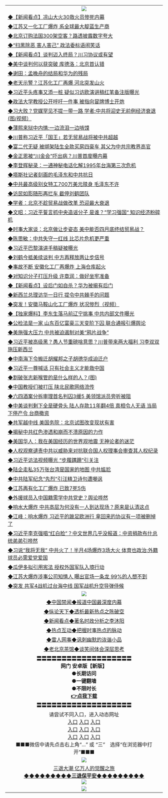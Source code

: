 <table>
  <tr>
    <td align=center><img src="https://github.com/gyhhx/image-upload/blob/master/3.jpg" /></td>
  </tr>
  <tr>
<td align=left>
<a href="https://ctbtfdoocixoa.global.ssl.fastly.net/oo.aspx?name=c1025834&key=ofejcfaxcltk&from=gy">◆【新闻看点】凉山大火30救火员惨死内幕</a><br/></td>
  </tr>
  <tr>
<td align=left>
<a href="https://ctbtfdoocixoa.global.ssl.fastly.net/oo.aspx?name=c1025874&key=ofejcfaxcltk&from=gy">◆江苏又一化工厂爆炸 系全球最大靛蓝生产商</a><br/></td>
 </tr>
  <tr>
<td align=left>
<a href="http://ctbtfdoocixoa.global.ssl.fastly.net/oo.aspx?name=c1025858&key=ofejcfaxcltk&from=gy">◆北京订购法国300架空客？路透披露数字夸大</a><br/></td>
 </tr>
   <tr>
<td align=left>
<a href="http://ctbtfdoocixoa.global.ssl.fastly.net/oo.aspx?name=c1025886&key=ofejcfaxcltk&from=gy">◆“扫黑除恶 害人害己” 政法委标语闹笑话</a><br/></td>
   </tr> 
  <tr>
<td align=left>
<a href="http://ctbtfdoocixoa.global.ssl.fastly.net/oo.aspx?name=c1025897&key=ofejcfaxcltk&from=gy">◆【新闻看点】谈判迈入终局？川习协议或有望</a><br/></td>
  </tr> 
 <tr>
<td align=left>
<a href="http://ctbtfdoocixoa.global.ssl.fastly.net/oo.aspx?name=c1025835&key=ofejcfaxcltk&from=gy">◆美中谈判何以获突破 库德洛：北京首认错</a><br/>
</td>
   </tr>
 <tr>
<td align=left>
<a href="http://ctbtfdoocixoa.global.ssl.fastly.net/oo.aspx?name=c1025771&key=ofejcfaxcltk&from=gy">◆谢田：孟晚舟的结局和华为的残局</a><br/>
</td>
   </tr>
 <tr>
<td align=left>
<a href="http://ctbtfdoocixoa.global.ssl.fastly.net/oo.aspx?name=c1025907&key=ofejcfaxcltk&from=gy">◆老天示警？江苏化工厂再爆 河北突发山火</a><br/></td>
  </tr>
  <tr>
<td align=left>
<a href="http://ctbtfdoocixoa.global.ssl.fastly.net/oo.aspx?name=c1025746&key=ofejcfaxcltk&from=gy">◆习近平头疼事又添一桩 疑似习访欧演讲稿红笔备注版曝光</a><br/></td>
 </tr>
   <tr>
<td align=left>
<a href="http://ctbtfdoocixoa.global.ssl.fastly.net/oo.aspx?name=c1025705&key=ofejcfaxcltk&from=gy">◆政法大学教授公开呼吁一件事 被指向冒牌博士开炮</a><br/>
</td>
   </tr>
 <tr>
<td align=left>
<a href="http://ctbtfdoocixoa.global.ssl.fastly.net/oo.aspx?name=c1025793&key=ofejcfaxcltk&from=gy">◆习大败？党媒罕见不提一带一路 学者:中共将迎史无前例经济衰退(图/视频）</a><br/></td>
  </tr>
  <tr>
<td align=left>
<a href="http://ctbtfdoocixoa.global.ssl.fastly.net/oo.aspx?name=c1025736&key=ofejcfaxcltk&from=gy">◆薄熙来狱中内情:一边流泪一边啃馍</a><br/></td>
 </tr>
  <tr>
<td align=left>
<a href="http://ctbtfdoocixoa.global.ssl.fastly.net/oo.aspx?name=c1025813&key=ofejcfaxcltk&from=gy">◆川普称习近平「国王」若无贸易战将被中共超越</a><br/></td>
 </tr>
   <tr>
<td align=left>
<a href="http://ctbtfdoocixoa.global.ssl.fastly.net/oo.aspx?name=c1025885&key=ofejcfaxcltk&from=gy">◆富二代无疑 被绑架陆生全款买房四豪车 其父为中共宗教界高官</a><br/></td>
   </tr> 
  <tr>
<td align=left>
<a href="http://ctbtfdoocixoa.global.ssl.fastly.net/oo.aspx?name=c1025896&key=ofejcfaxcltk&from=gy">◆金正恩被“川金会”吓出病？川普首度曝内幕</a><br/></td>
  </tr> 
 <tr>
<td align=left>
<a href="http://ctbtfdoocixoa.global.ssl.fastly.net/oo.aspx?name=c1025827&key=ofejcfaxcltk&from=gy">◆李登辉秘录：一通神秘电话化解1995年台海第三次危机</a><br/>
</td>
   </tr>
 <tr>
<td align=left>
<a href="http://ctbtfdoocixoa.global.ssl.fastly.net/oo.aspx?name=c1025901&key=ofejcfaxcltk&from=gy">◆塔斯社记者刻画的毛泽东和中共抗日</a><br/>
</td>
   </tr>
 <tr>
<td align=left>
<a href="http://ctbtfdoocixoa.global.ssl.fastly.net/oo.aspx?name=c1025710&key=ofejcfaxcltk&from=gy">◆中共最高级别女特工700万美元赎身 毛泽东不许</a><br/></td>
  </tr>
  <tr>
<td align=left>
<a href="http://ctbtfdoocixoa.global.ssl.fastly.net/oo.aspx?name=c1025872&key=ofejcfaxcltk&from=gy">◆访民如影随形再拦车 截停刘鹤团队</a><br/></td>
 </tr>
   <tr>
<td align=left>
<a href="http://ctbtfdoocixoa.global.ssl.fastly.net/oo.aspx?name=c1025812&key=ofejcfaxcltk&from=gy">◆学者：北京不趁贸易战做改革 恐迎最大衰退</a><br/>
</td>
   </tr>
 <tr>
<td align=left>
<a href="http://ctbtfdoocixoa.global.ssl.fastly.net/oo.aspx?name=c1025948&key=ofejcfaxcltk&from=gy">◆文昭：习近平誓言抓中央造谣分子 是谁？”学习强国“ 知识经济粉碎机</a><br/>
</td>
   </tr>
<tr>
<td align=left>
<a href="https://ctbtfdoocixoa.global.ssl.fastly.net/oo.aspx?name=c1025892&key=ofejcfaxcltk&from=gy">◆时事大家谈：北京做让步姿态 美中能否四月底终结贸易战？</a><br/>
</td>       
  <tr>
<td align=left>
<a href="https://ctbtfdoocixoa.global.ssl.fastly.net/oo.aspx?name=c1025102&key=ofejcfaxcltk&from=gy">◆陈思敏：中共失守一红线 比芯片危机更严重</a><br/></td>
  </tr>
  <tr>
<td align=left>
<a href="https://ctbtfdoocixoa.global.ssl.fastly.net/oo.aspx?name=c1025269&key=ofejcfaxcltk&from=gy">◆习近平巴黎演讲手稿疑被曝光</a><br/></td>
 </tr>
  <tr>
<td align=left>
<a href="http://ctbtfdoocixoa.global.ssl.fastly.net/oo.aspx?name=c1025179&key=ofejcfaxcltk&from=gy">◆刘鹤今抵美续谈判 中方再释放两让步信号</a><br/></td>
 </tr>
   <tr>
<td align=left>
<a href="http://ctbtfdoocixoa.global.ssl.fastly.net/oo.aspx?name=c1025169&key=ofejcfaxcltk&from=gy">◆事故不断 安徽化工厂再爆炸 上海仓库起火</a><br/></td>
   </tr> 
  <tr>
<td align=left>
<a href="http://ctbtfdoocixoa.global.ssl.fastly.net/oo.aspx?name=c1025038&key=ofejcfaxcltk&from=gy">◆对知识分子打压升级 许章润：做好坐牢准备</a><br/></td>
  </tr> 
 <tr>
<td align=left>
<a href="http://ctbtfdoocixoa.global.ssl.fastly.net/oo.aspx?name=c1025197&key=ofejcfaxcltk&from=gy">◆【新闻看点】设后门如自杀？华为被揭有后门</a><br/>
</td>
   </tr>
 <tr>
<td align=left>
<a href="http://ctbtfdoocixoa.global.ssl.fastly.net/oo.aspx?name=c1025227&key=ofejcfaxcltk&from=gy">◆新西兰总理访华一日行 提令中共棘手的问题</a><br/>
</td>
   </tr>
 <tr>
<td align=left>
<a href="http://ctbtfdoocixoa.global.ssl.fastly.net/oo.aspx?name=c1025155&key=ofejcfaxcltk&from=gy">◆突发！安徽马鞍山化工厂爆炸 状况惨烈（视频）</a><br/></td>
  </tr>
  <tr>
<td align=left>
<a href="http://ctbtfdoocixoa.global.ssl.fastly.net/oo.aspx?name=c1025005&key=ofejcfaxcltk&from=gy">◆【独家爆料】李东生落马前辽宁挑事 中共内部文件曝光</a><br/></td>
 </tr>
   <tr>
<td align=left>
<a href="http://ctbtfdoocixoa.global.ssl.fastly.net/oo.aspx?name=c1025119&key=ofejcfaxcltk&from=gy">◆公检法是一家 山东百亿富豪三天变阶下囚 联合通报引爆舆论</a><br/>
</td>
   </tr>
 <tr>
<td align=left>
<a href="http://ctbtfdoocixoa.global.ssl.fastly.net/oo.aspx?name=c1025307&key=ofejcfaxcltk&from=gy">◆美施强大压力 中共被迫遏制对美“鸦片战争”</a><br/></td>
  </tr>
  <tr>
<td align=left>
<a href="http://ctbtfdoocixoa.global.ssl.fastly.net/oo.aspx?name=c1025281&key=ofejcfaxcltk&from=gy">◆习近平被高级黑？愚人节重磅啥意思？川普带来两大福利 习李双双施压新西兰</a><br/></td>
 </tr>
  <tr>
<td align=left>
<a href="http://ctbtfdoocixoa.global.ssl.fastly.net/oo.aspx?name=c1025264&key=ofejcfaxcltk&from=gy">◆中南海下令搬迁胡耀邦之子胡德华成迫迁户</a><br/></td>
 </tr>
   <tr>
<td align=left>
<a href="http://ctbtfdoocixoa.global.ssl.fastly.net/oo.aspx?name=c1025205&key=ofejcfaxcltk&from=gy">◆习近平一尊喊话 只有社会主义才能救中国</a><br/></td>
   </tr> 
  <tr>
<td align=left>
<a href="http://ctbtfdoocixoa.global.ssl.fastly.net/oo.aspx?name=c1025145&key=ofejcfaxcltk&from=gy">◆割破张志新喉管的是什么样的人？(图)</a><br/></td>
  </tr> 
 <tr>
<td align=left>
<a href="http://ctbtfdoocixoa.global.ssl.fastly.net/oo.aspx?name=c1025133&key=ofejcfaxcltk&from=gy">◆中国教授们被打压 陕北民歌网络流传</a><br/>
</td>
   </tr>
 <tr>
<td align=left>
<a href="http://ctbtfdoocixoa.global.ssl.fastly.net/oo.aspx?name=c1025165&key=ofejcfaxcltk&from=gy">◆六四酒案分拆审理首名判囚3缓5 美领馆派员旁听被阻</a><br/>
</td>
   </tr>
 <tr>
<td align=left>
<a href="http://ctbtfdoocixoa.global.ssl.fastly.net/oo.aspx?name=c1025158&key=ofejcfaxcltk&from=gy">◆中美谈判剩下全是硬骨头 陆人存款11年翻4倍 真相令人无语 当局下停产令 台商撤资</a><br/></td>
  </tr>
  <tr>
<td align=left>
<a href="http://ctbtfdoocixoa.global.ssl.fastly.net/oo.aspx?name=c1025263&key=ofejcfaxcltk&from=gy">◆共军越中线 美国务院：北京试图改变现状有害</a><br/></td>
 </tr>
   <tr>
<td align=left>
<a href="http://ctbtfdoocixoa.global.ssl.fastly.net/oo.aspx?name=c1025271&key=ofejcfaxcltk&from=gy">◆揭秘中共红色渗透和崩而不溃原因的力作</a><br/>
</td>
   </tr>
 <tr>
<td align=left>
<a href="http://ctbtfdoocixoa.global.ssl.fastly.net/oo.aspx?name=c1025261&key=ofejcfaxcltk&from=gy">◆美国华人：我在美国经历的世界观地震 无神论者的迷茫</a><br/>
</td>
   </tr>
<tr>
<td align=left>
<a href="https://ctbtfdoocixoa.global.ssl.fastly.net/oo.aspx?name=c1025242&key=ofejcfaxcltk&from=gy">◆人权观察谴责中共以威胁来对抗联合国人权理事会审查其人权纪录</a><br/>
</td>       
  <tr>
<td align=left>
<a href="https://ctbtfdoocixoa.global.ssl.fastly.net/oo.aspx?name=c1024743&key=ofejcfaxcltk&from=gy">◆习近平访法视频曝光 “步履蹒跚”引关注</a><br/></td>
  </tr>
  <tr>
<td align=left>
<a href="https://ctbtfdoocixoa.global.ssl.fastly.net/oo.aspx?name=c1024694&key=ofejcfaxcltk&from=gy">◆陆企走私35万张台湾是国家的地图 中共尴尬</a><br/></td>
 </tr>
  <tr>
<td align=left>
<a href="http://ctbtfdoocixoa.global.ssl.fastly.net/oo.aspx?name=c1024892&key=ofejcfaxcltk&from=gy">◆中共陆军纪念“先烈”引汪精卫诗句遭嘲讽</a><br/></td>
 </tr>
   <tr>
<td align=left>
<a href="http://ctbtfdoocixoa.global.ssl.fastly.net/oo.aspx?name=c1024844&key=ofejcfaxcltk&from=gy">◆江苏再有化工厂爆炸 已致7死5伤</a><br/></td>
   </tr> 
  <tr>
<td align=left>
<a href="http://ctbtfdoocixoa.global.ssl.fastly.net/oo.aspx?name=c1024915&key=ofejcfaxcltk&from=gy">◆外援球员入中国籍需学中共党史？舆论哗然</a><br/></td>
  </tr> 
 <tr>
<td align=left>
<a href="http://ctbtfdoocixoa.global.ssl.fastly.net/oo.aspx?name=c1024886&key=ofejcfaxcltk&from=gy">◆响水大爆炸 中共高层为何没有一人到达现场？原来是认清这点</a><br/>
</td>
   </tr>
 <tr>
<td align=left>
<a href="http://ctbtfdoocixoa.global.ssl.fastly.net/oo.aspx?name=c1024879&key=ofejcfaxcltk&from=gy">◆江峰：响水爆炸 习近平的跛足欧洲行 拿回来的协议有一项被删掉了</a><br/>
</td>
   </tr>
 <tr>
<td align=left>
<a href="http://ctbtfdoocixoa.global.ssl.fastly.net/oo.aspx?name=c1024876&key=ofejcfaxcltk&from=gy">◆习近平李克强唱“红白脸”？中文世界几乎没报道：中资捐款布什总统弟弟引哗然</a><br/></td>
  </tr>
  <tr>
<td align=left>
<a href="http://ctbtfdoocixoa.global.ssl.fastly.net/oo.aspx?name=c1024847&key=ofejcfaxcltk&from=gy">◆习说“我将无我” 中共火了！半月4场爆炸3场大火 体育也政治:外籍球员必需爱党爱国</a><br/></td>
 </tr>
   <tr>
<td align=left>
<a href="http://ctbtfdoocixoa.global.ssl.fastly.net/oo.aspx?name=c1024919&key=ofejcfaxcltk&from=gy">◆瓜伊多拟引用宪法 授权外国军队入境行动</a><br/>
</td>
   </tr>
 <tr>
<td align=left>
<a href="http://ctbtfdoocixoa.global.ssl.fastly.net/oo.aspx?name=c1024864&key=ofejcfaxcltk&from=gy">◆江苏大爆炸涉事公司知情人 曝出官场一条龙 99%的人想不到</a><br/></td>
  </tr>
  <tr>
<td align=left>
<a href="http://ctbtfdoocixoa.global.ssl.fastly.net/oo.aspx?name=c1024959&key=ofejcfaxcltk&from=gy">◆突发 共军4战机过台海中线 国军战机升空导弹侍候</a><br/></td>
 </tr>
  <tr>
    <td align=center><img src="https://github.com/gyhhx/image-upload/blob/master/2.jpg" /></td>
  </tr>
  <tr>
  <td align=center>
<a href="http://ctbtfdoocixoa.global.ssl.fastly.net/oo.aspx?name=c816860&key=ofejcfaxcltk&from=gy&tag=99733110">◆中国禁闻◆报道中国最深度内幕</a><br/>
   </tr>
  <tr>
     <td align=center>
<a href="http://ctbtfdoocixoa.global.ssl.fastly.net/oo.aspx?name=c816855&key=ofejcfaxcltk&from=gy&tag=997110">◆纵论天下◆透析最新热点之陈破空</a><br/>
   </tr>
   <tr>
      <td align=center>
<a href="http://ctbtfdoocixoa.global.ssl.fastly.net/oo.aspx?name=c838308&key=ofejcfaxcltk&from=gy&tag=9973110">◆新闻看点◆著名时政分析之李沐阳</a><br/>
   </tr>
   <tr>
     <td align=center>
<a href="http://ctbtfdoocixoa.global.ssl.fastly.net/oo.aspx?name=c816852&key=ofejcfaxcltk&from=gy&tag=9733110">◆热点互动◆把握时事热点的脉动</a><br/>
   </tr>
   <tr>
      <td align=center>
<a href="http://ctbtfdoocixoa.global.ssl.fastly.net/oo.aspx?name=c816694&key=ofejcfaxcltk&from=gy&tag=93310">◆雷人网事◆讽刺幽默的诙谐小品</a><br/>
   </tr>
   <tr>
    <td align=center>
<a href="http://ctbtfdoocixoa.global.ssl.fastly.net/oo.aspx?name=c816650&key=ofejcfaxcltk&from=gy&tag=9973110">◆老北京茶馆◆谈笑间体会深层思考</a><br/>
   </tr>
   <tr>
    <td align=center>
 <b>〓〓〓〓〓〓〓〓〓〓〓〓〓〓〓〓〓〓〓<br/>网门 安卓版【新版】<br/> ●长期访问<br/> ●一键翻墙<br/>  ●不限时长<br/> 
 <a href="https://share.weiyun.com/5XFXrAy">👉<b>点我下载</a><br/>〓〓〓〓〓〓〓〓〓〓〓〓〓〓〓〓〓〓〓<br/>
    </td>
    </tr>
   <tr>
    <td align=center>请尝试不同入口，进入动态网址<br/>
      <a href="https://s3.us-east-2.amazonaws.com/ogateo/show.htm">入口</a>
      <a href="https://s3.ca-central-1.amazonaws.com/ogatec/show.htm">入口</a>
      <a href="https://s3.ap-southeast-2.amazonaws.com/ogatey/show.htm">入口</a><br/>
      <a href="https://s3.ap-northeast-2.amazonaws.com/ogates/show.htm">入口</a>
      <a href="https://s3.eu-central-1.amazonaws.com/ogatef/show.htm">入口</a>
      <a href="https://s3.ap-south-1.amazonaws.com/ogatem/show.htm">入口</a><br/>
      <a href="https://s3-us-west-1.amazonaws.com/ogaten/show.htm">入口</a>
      <a href="https://s3.eu-west-2.amazonaws.com/ogatel/show.htm">入口</a>
      <a href="https://s3.ap-northeast-1.amazonaws.com/ogatet/show.htm">入口</a><br/>
      ■■■微信中请先点击右上角“...” 或 “三”　选择“在浏览器中打开”■■■<b><br/>
    </td>
  </tr>
  <tr>
    <td align=center><img src="https://github.com/gyhhx/image-upload/blob/master/3.jpg" /> </td>
</tr>
  <tr>  
  <td align=center>
  <a href="http://ctbtfdoocixoa.global.ssl.fastly.net/oo.aspx?name=c894205&key=ofejcfaxcltk&from=gy&tag=9973110">三退大潮 亿万人的觉醒之旅</a><br/>
      <a href="http://ctbtfdoocixoa.global.ssl.fastly.net/oo.aspx?name=ogQuit.aspx&key=ofejcfaxcltk&from=gy"><b>◆◆◆◆◆◆◆◆◆三退保平安◆◆◆◆◆◆◆◆◆<br/></a>
      <img src="https://github.com/gyhhx/image-upload/blob/master/3t.jpg" /><br/>
      </td>
  </tr>
   <tr>
    <td align=center><img src="https://raw.githubusercontent.com/oGate2/Up/master/oGate_640.jpg"/></td>
  </tr>
</table>


